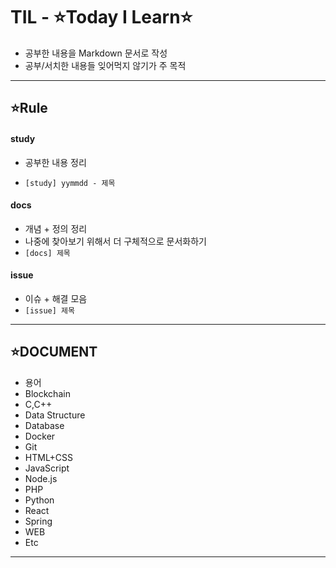 # TIL - ⭐Today I Learn⭐
- 공부한 내용을 Markdown 문서로 작성
- 공부/서치한 내용들 잊어먹지 않기가 주 목적
  
  
---


## ⭐Rule

#### study

- 공부한 내용 정리

- `[study] yymmdd - 제목`  

  

#### docs

- 개념 + 정의 정리
- 나중에 찾아보기 위해서 더 구체적으로 문서화하기
- `[docs] 제목`  



#### issue 

- 이슈 + 해결 모음
- `[issue] 제목`  
  
---

## ⭐DOCUMENT
- 용어  
- Blockchain
- C,C++  
- Data Structure  
- Database  
- Docker  
- Git  
- HTML+CSS  
- JavaScript  
- Node.js  
- PHP  
- Python  
- React  
- Spring  
- WEB  
- Etc  

---
